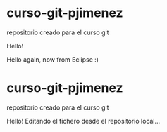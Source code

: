 # curso-git-pjimenez
repositorio creado para el curso git

Hello! 

Hello again, now from Eclipse :)

# curso-git-pjimenez
repositorio creado para el curso git

Hello!
Editando el fichero desde el repositorio local...

